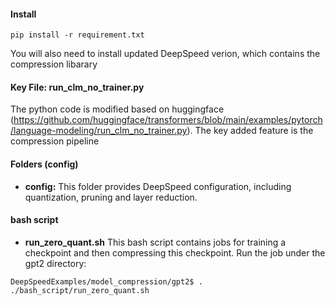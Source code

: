 #### Install

``pip install -r requirement.txt``

You will also need to install updated DeepSpeed verion, which contains the compression libarary


#### Key File: run_clm_no_trainer.py

The python code is modified based on huggingface (https://github.com/huggingface/transformers/blob/main/examples/pytorch/language-modeling/run_clm_no_trainer.py). The key added feature is the compression pipeline

#### Folders (config)

* **config:** This folder provides DeepSpeed configuration, including quantization, pruning and layer reduction.

#### bash script 
* **run_zero_quant.sh**  This bash script contains jobs for training a checkpoint and then compressing this checkpoint.  Run the job under the gpt2 directory:

```DeepSpeedExamples/model_compression/gpt2$ . ./bash_script/run_zero_quant.sh```
